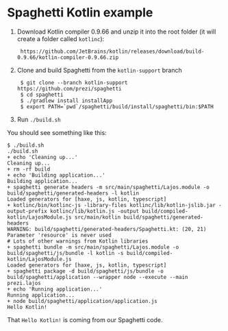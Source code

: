 Spaghetti Kotlin example
========================

1. Download Kotlin compiler 0.9.66 and unzip it into the root folder (it will create a folder called `kotlinc`):

		https://github.com/JetBrains/kotlin/releases/download/build-0.9.66/kotlin-compiler-0.9.66.zip

2. Clone and build Spaghetti from the `kotlin-support` branch

		$ git clone --branch kotlin-support https://github.com/prezi/spaghetti
		$ cd spaghetti
		$ ./gradlew install installApp
		$ export PATH=`pwd`/spaghetti/build/install/spaghetti/bin:$PATH

2. Run `./build.sh`

You should see something like this:

```text
$ ./build.sh
./build.sh 
+ echo 'Cleaning up...'
Cleaning up...
+ rm -rf build
+ echo 'Building application...'
Building application...
+ spaghetti generate headers -m src/main/spaghetti/Lajos.module -o build/spaghetti/generated-headers -l kotlin
Loaded generators for [haxe, js, kotlin, typescript]
+ kotlinc/bin/kotlinc-js -library-files kotlinc/lib/kotlin-jslib.jar -output-prefix kotlinc/lib/kotlin.js -output build/compiled-kotlin/LajosModule.js src/main/kotlin build/spaghetti/generated-headers
WARNING: build/spaghetti/generated-headers/Spaghetti.kt: (20, 21) Parameter 'resource' is never used
# Lots of other warnings from Kotlin libraries
+ spaghetti bundle -m src/main/spaghetti/Lajos.module -o build/spaghetti/js/bundle -l kotlin -s build/compiled-kotlin/LajosModule.js
Loaded generators for [haxe, js, kotlin, typescript]
+ spaghetti package -d build/spaghetti/js/bundle -o build/spaghetti/application --wrapper node --execute --main prezi.lajos
+ echo 'Running application...'
Running application...
+ node build/spaghetti/application/application.js
Hello Kotlin!
```

That `Hello Kotlin!` is coming from our Spaghetti code.
